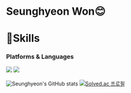 
# Seunghyeon Won😊

# 💪Skills
### Platforms & Languages
<img
src="https://img.shields.io/badge/Java-007396.svg?&style=for-the-badge&logo=Java&logoColor=white"
/>
<img
    src="https://img.shields.io/badge/Spring-6DB33F.svg?&style=for-the-badge&logo=Spring&logoColor=white"
     />
     <br><br>
![Seunghyeon's GitHub stats](https://github-readme-stats.vercel.app/api?username=hyeon8571&show_icons=true&theme=radical)
[![Solved.ac
프로필](http://mazassumnida.wtf/api/v2/generate_badge?boj=zx8571)](https://solved.ac/zx8571)



